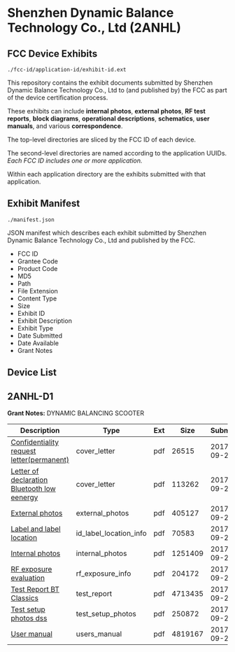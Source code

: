 # Shenzhen Dynamic Balance Technology Co., Ltd (2ANHL)
## FCC Device Exhibits

```
./fcc-id/application-id/exhibit-id.ext
```

This repository contains the exhibit documents submitted by Shenzhen Dynamic Balance Technology Co., Ltd to (and published by) the FCC as part of the device certification process.

These exhibits can include **internal photos**, **external photos**, **RF test reports**, **block diagrams**, **operational descriptions**, **schematics**, **user manuals**, and various **correspondence**.

The top-level directories are sliced by the FCC ID of each device.

The second-level directories are named according to the application UUIDs. *Each FCC ID includes one or more application.*

Within each application directory are the exhibits submitted with that application. 

## Exhibit Manifest

```
./manifest.json
```

JSON manifest which describes each exhibit submitted by Shenzhen Dynamic Balance Technology Co., Ltd and published by the FCC.

- FCC ID
- Grantee Code
- Product Code
- MD5
- Path
- File Extension
- Content Type
- Size
- Exhibit ID
- Exhibit Description
- Exhibit Type
- Date Submitted
- Date Available
- Grant Notes

## Device List
## 2ANHL-D1
**Grant Notes:** DYNAMIC BALANCING SCOOTER

| Description | Type | Ext | Size | Submitted | Available |
| ----------- | ---- | --- | ---- | --------- | --------- |
| [Confidentiality request letter(permanent)](2ANHL-D1/d8c7ce1210ab160e8b8e49e166bfd899/3585703.pdf) | cover_letter | pdf | 26515 | 2017-09-28 | 2017-09-29 |
| [Letter of declaration Bluetooth low eenergy](2ANHL-D1/d8c7ce1210ab160e8b8e49e166bfd899/3585707.pdf) | cover_letter | pdf | 113262 | 2017-09-28 | 2017-09-29 |
| [External photos](2ANHL-D1/d8c7ce1210ab160e8b8e49e166bfd899/3585704.pdf) | external_photos | pdf | 405127 | 2017-09-28 | 2017-09-29 |
| [Label and label location](2ANHL-D1/d8c7ce1210ab160e8b8e49e166bfd899/3585706.pdf) | id_label_location_info | pdf | 70583 | 2017-09-28 | 2017-09-29 |
| [Internal photos](2ANHL-D1/d8c7ce1210ab160e8b8e49e166bfd899/3585705.pdf) | internal_photos | pdf | 1251409 | 2017-09-28 | 2017-09-29 |
| [RF exposure evaluation](2ANHL-D1/d8c7ce1210ab160e8b8e49e166bfd899/3585709.pdf) | rf_exposure_info | pdf | 204172 | 2017-09-28 | 2017-09-29 |
| [Test Report BT Classics](2ANHL-D1/d8c7ce1210ab160e8b8e49e166bfd899/3585711.pdf) | test_report | pdf | 4713435 | 2017-09-28 | 2017-09-29 |
| [Test setup photos dss](2ANHL-D1/d8c7ce1210ab160e8b8e49e166bfd899/3585712.pdf) | test_setup_photos | pdf | 250872 | 2017-09-28 | 2017-09-29 |
| [User manual](2ANHL-D1/d8c7ce1210ab160e8b8e49e166bfd899/3585713.pdf) | users_manual | pdf | 4819167 | 2017-09-28 | 2017-09-29 |
